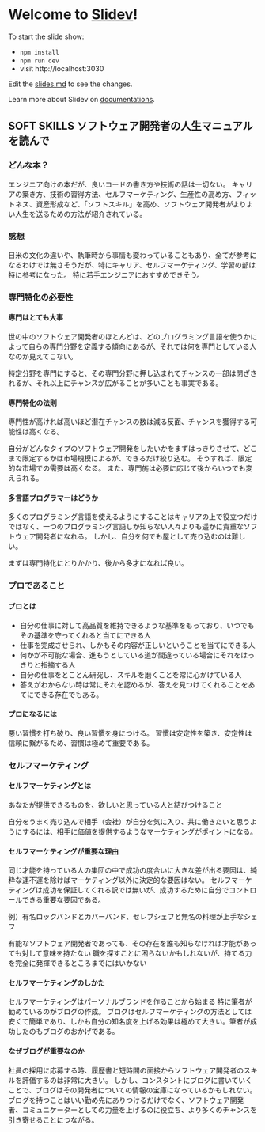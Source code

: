 # Welcome to [Slidev](https://github.com/slidevjs/slidev)!

To start the slide show:

- `npm install`
- `npm run dev`
- visit http://localhost:3030

Edit the [slides.md](./slides.md) to see the changes.

Learn more about Slidev on [documentations](https://sli.dev/).


## SOFT SKILLS ソフトウェア開発者の人生マニュアル を読んで

### どんな本？
エンジニア向けの本だが、良いコードの書き方や技術の話は一切ない。
キャリアの築き方、技術の習得方法、セルフマーケティング、生産性の高め方、フィットネス、資産形成など、「ソフトスキル」を高め、ソフトウェア開発者がよりよい人生を送るための方法が紹介されている。

### 感想
日米の文化の違いや、執筆時から事情も変わっていることもあり、全てが参考になるわけでは無さそうだが、特にキャリア、セルフマーケティング、学習の部は特に参考になった。
特に若手エンジニアにおすすめできそう。

### 専門特化の必要性

#### 専門はとても大事
世の中のソフトウェア開発者のほとんどは、どのプログラミング言語を使うかによって自らの専門分野を定義する傾向にあるが、それでは何を専門としている人なのか見えてこない。

特定分野を専門にすると、その専門分野に押し込まれてチャンスの一部は閉ざされるが、それ以上にチャンスが広がることが多いことも事実である。

#### 専門特化の法則
専門性が高ければ高いほど潜在チャンスの数は減る反面、チャンスを獲得する可能性は高くなる。

自分がどんなタイプのソフトウェア開発をしたいかをまずはっきりさせて、どこまで限定するかは市場規模によるが、できるだけ絞り込む。
そうすれば、限定的な市場での需要は高くなる。
また、専門施は必要に応じて後からいつでも変えられる。

#### 多言語プログラマーはどうか
多くのプログラミング言語を使えるようにすることはキャリアの上で役立つだけではなく、一つのプログラミング言語しか知らない人々よりも遥かに貴重なソフトウェア開発者になれる。
しかし、自分を何でも屋として売り込むのは難しい。

まずは専門特化にとりかかり、後から多才になれば良い。

### プロであること
#### プロとは
- 自分の仕事に対して高品質を維持できるような基準をもっており、いつでもその基準を守ってくれると当てにできる人
- 仕事を完成させられ、しかもその内容が正しいということを当てにできる人
- 何かが不可能な場合、進もうとしている道が間違っている場合にそれをはっきりと指摘する人
- 自分の仕事をとことん研究し、スキルを磨くことを常に心がけている人
- 答えがわからない時は常にそれを認めるが、答えを見つけてくれることをあてにできる存在でもある。

#### プロになるには
悪い習慣を打ち破り、良い習慣を身につける。
習慣は安定性を築き、安定性は信頼に繋がるため、習慣は極めて重要である。

### セルフマーケティング
#### セルフマーケティングとは
あなたが提供できるものを、欲しいと思っている人と結びつけること

自分をうまく売り込んで相手（会社）が自分を気に入り、共に働きたいと思うようにするには、相手に価値を提供するようなマーケティングがポイントになる。

#### セルフマーケティングが重要な理由
同じ才能を持っている人の集団の中で成功の度合いに大きな差が出る要因は、純粋な運不運を除けばマーケティング以外に決定的な要因はない。
セルフマーケティングは成功を保証してくれる訳では無いが、成功するために自分でコントロールできる重要な要因である。

例）有名ロックバンドとカバーバンド、セレブシェフと無名の料理が上手なシェフ

有能なソフトウェア開発者であっても、その存在を誰も知らなければ才能があっても対して意味を持たない
職を探すことに困らないかもしれないが、持てる力を完全に発揮できるところまでにはいかない

#### セルフマーケティングのしかた
セルフマーケティングはパーソナルブランドを作ることから始まる
特に筆者が勧めているのがブログの作成。
ブログはセルフマーケティングの方法としては安くて簡単であり、しかも自分の知名度を上げる効果は極めて大きい。筆者が成功したのもブログのおかげである。

#### なぜブログが重要なのか
社員の採用に応募する時、履歴書と短時間の面接からソフトウェア開発者のスキルを評価するのは非常に大きい。
しかし、コンスタントにブログに書いていくことで、ブログはその開発者についての情報の宝庫になっているかもしれない。
ブログを持つことはいい勤め先にありつけるだけでなく、ソフトウェア開発者、コミュニケーターとしての力量を上げるのに役立ち、より多くのチャンスを引き寄せることにつながる。

### 
